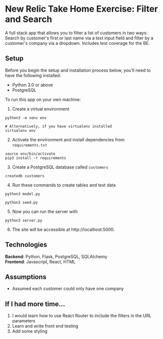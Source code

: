 # New Relic Take Home Exercise: Filter and Search


A full stack app that allows you to filter a list of customers in two ways: Search by customer's first or last name via a text input field and filter by a customer's company via a dropdown. Includes test coverage for the BE.

## Setup

Before you begin the setup and installation process below, you'll need to have
the following installed:

- Python 3.0 or above
- PostgreSQL

To run this app on your own machine:


1. Create a virtual environment

```
python3 -m venv env

# Alternatively, if you have virtualenv installed
virtualenv env
```

2. Activate the environment and install dependencies from `requirements.txt`

```
source env/bin/activate
pip3 install -r requirements
```

3. Create a PostgreSQL database called `customers`

```
createdb customers
```

4. Run these commands to create tables and test data

```
python3 model.py 
```
```
python3 seed.py
```

5. Now you can run the server with

```
python3 server.py
```

6. The site will be accessible at http://localhost:5000.



## Technologies
__Backend__: Python, Flask, PostgreSQL, SQLAlchemy <br/>
__Frontend__: Javascript, React, HTML <br/>


## Assumptions
- Assumed each customer could only have one company
 
 ## If I had more time...
 1) I would learn how to use React Router to include the filters in the URL parameters
 2) Learn and write front end testing
 3) Add some styling


